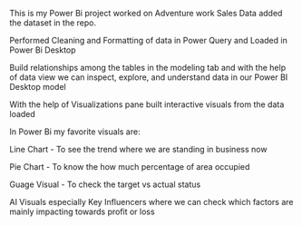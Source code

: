 This is my Power Bi project worked on Adventure work Sales Data added the dataset in the repo.

Performed Cleaning and Formatting of data in Power Query and Loaded in Power Bi Desktop

Build relationships among the tables in the modeling tab and with the help of data view we can inspect, explore, and understand data in our Power BI Desktop model

With the help of Visualizations pane built interactive visuals from the data loaded 

In Power Bi my favorite visuals are:

Line Chart - To see the trend where we are standing in business now

Pie Chart - To know the how much percentage of area occupied

Guage Visual - To check the target vs actual status

AI Visuals especially Key Influencers where we can check which factors are mainly impacting towards profit or loss
